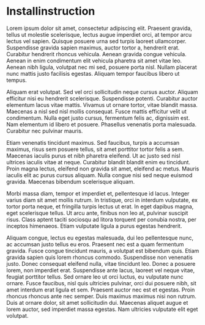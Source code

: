 # Installinstruction

Lorem ipsum dolor sit amet, consectetur adipiscing elit. Praesent gravida, tellus ut molestie scelerisque, lectus augue imperdiet orci, at tempor arcu lectus vel sapien.
Quisque posuere urna sed turpis laoreet ullamcorper. Suspendisse gravida sapien maximus, auctor tortor a, hendrerit erat.
Curabitur hendrerit rhoncus vehicula. Aenean gravida congue vehicula. Aenean in enim condimentum elit vehicula pharetra sit amet vitae leo. Aenean nibh ligula, volutpat nec mi sed, posuere porta nisl.
Nullam placerat nunc mattis justo facilisis egestas. Aliquam tempor faucibus libero ut tempus.

Aliquam erat volutpat. Sed vel orci sollicitudin neque cursus auctor.
Aliquam efficitur nisi eu hendrerit scelerisque. Suspendisse potenti. Curabitur auctor elementum lacus vitae mattis. Vivamus ut ornare tortor, vitae blandit massa. Maecenas a nisl sed nisl mollis consequat.
Fusce mattis efficitur velit ut condimentum. Nulla eget justo cursus, fermentum felis ac, dignissim est. Nam elementum id libero et posuere. Phasellus venenatis porta malesuada. Curabitur nec pulvinar mauris.

Etiam venenatis tincidunt maximus. Sed faucibus, turpis a accumsan maximus, risus sem posuere tellus, sit amet porttitor tortor felis a sem. Maecenas iaculis purus et nibh pharetra eleifend.
Ut ac justo sed nisl ultrices iaculis vitae at neque. Curabitur blandit blandit enim eu tincidunt.
Proin magna lectus, eleifend non gravida sit amet, eleifend ac metus. Mauris iaculis elit ac purus cursus aliquam. Nulla congue nisi sed neque euismod gravida.
Maecenas bibendum scelerisque aliquam.

Morbi massa diam, tempor et imperdiet et, pellentesque id lacus. Integer varius diam sit amet mollis rutrum. In tristique, orci in interdum vulputate, ex tortor porta neque, et fringilla turpis lectus ut erat.
In eget dapibus magna, eget scelerisque tellus. Ut arcu ante, finibus non leo at, pulvinar suscipit risus. Class aptent taciti sociosqu ad litora torquent per conubia nostra, per inceptos himenaeos. Etiam vulputate ligula a purus egestas hendrerit.

Aliquam congue, lectus eu egestas malesuada, dui leo pellentesque nunc, ac accumsan justo tellus eu eros. Praesent nec est a quam fermentum gravida. Fusce congue tincidunt mauris, a volutpat est bibendum quis. Etiam gravida sapien quis lorem rhoncus commodo.
Suspendisse non venenatis justo. Donec consequat eleifend nulla, vitae tincidunt leo. Donec a posuere lorem, non imperdiet erat. Suspendisse ante lacus, laoreet vel neque vitae, feugiat porttitor tellus. Sed ornare leo ut orci luctus, eu vulputate nunc ornare.
Fusce faucibus, nisl quis ultricies pulvinar, orci dui posuere nibh, sit amet interdum erat ligula et sem. Praesent auctor nec est et egestas. Proin rhoncus rhoncus ante nec semper. Duis maximus maximus nisi non rutrum. Duis at ornare dolor, sit amet sollicitudin dui.
Maecenas aliquet augue et lorem auctor, sed imperdiet massa egestas. Nam ultricies vulputate elit eget volutpat.